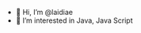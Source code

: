 - 👋 Hi, I’m @laidiae
- 👀 I’m interested in Java, Java Script

<!---
laidiae/laidiae is a ✨ special ✨ repository because its `README.md` (this file) appears on your GitHub profile.
You can click the Preview link to take a look at your changes.
--->
